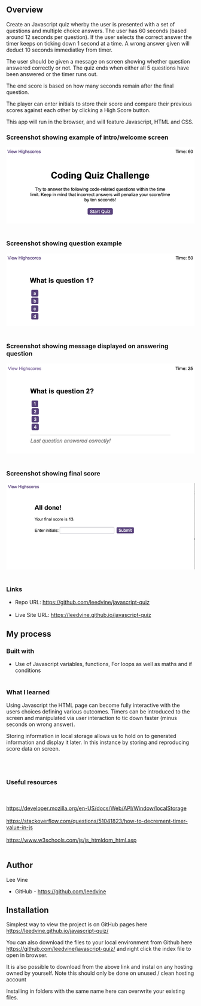 ## Overview

Create an Javascript quiz wherby the user is presented with a set of questions and multiple choice answers. The user has 60 seconds (based around 12 seconds per question). If the user selects the correct answer the timer keeps on ticking down 1 second at a time. A wrong answer given will deduct 10 seconds immediatley from timer.

The user should be given a message on screen showing whether question answered correctly or not. The quiz ends when either all 5 questions have been answered or the timer runs out.

The end score is based on how many seconds remain after the final question.

The player can enter initials to store their score and compare their previous scores against each other by clicking a High Score button.

This app will run in the browser, and will feature Javascript, HTML and CSS.


### Screenshot showing example of intro/welcome screen

![](./assets/images/Screenshot%202023-01-19%20at%2022.51.56.png)
<br><br>

### Screenshot showing question example
![](./assets/images/Screenshot%202023-01-19%20at%2022.52.09.png)
<br><br>

### Screenshot showing message displayed on answering question
![](./assets/images/Screenshot%202023-01-19%20at%2022.52.34.png)
<br><br>

### Screenshot showing final score
![](./assets/images/Screenshot%202023-01-19%20at%2023.34.13.png)
<br><br>

### Links

- Repo URL: https://github.com/leedvine/javascript-quiz
<br><br>
- Live Site URL: https://leedvine.github.io/javascript-quiz

## My process

### Built with

- Use of Javascript variables, functions, For loops as well as maths and if conditions
<br><br>
### What I learned

Using Javascript the HTML page can become fully interactive with the users choices defining various outcomes. Timers can be introduced to the screen and manipulated via user interaction to tic down faster (minus seconds on wrong answer).

Storing information in local storage allows us to hold on to generated information and display it later. In this instance by storing and reproducing score data on screen.

<br><br>
### Useful resources
<br><br>
https://developer.mozilla.org/en-US/docs/Web/API/Window/localStorage
<br><br>
https://stackoverflow.com/questions/51041823/how-to-decrement-timer-value-in-js
<br><br>
https://www.w3schools.com/js/js_htmldom_html.asp
<br><br>
## Author
  Lee Vine
- GitHub - https://github.com/leedvine

## Installation

Simplest way to view the project is on GitHub pages here https://leedvine.github.io/javascript-quiz/

You can also download the files to your local environment from Github here https://github.com/leedvine/javascript-quiz/ and right click the index file to open in browser.

It is also possible to download from the above link and instal on any hosting owned by yourself. Note this should only be done on unused / clean hosting account 

Installing in folders with the same name here can overwrite your existing files.

